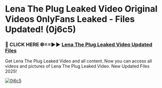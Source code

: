 # Lena The Plug Leaked Video Original Videos 0nlyFans Leaked - Files Updated! (0j6c5)

<h3>🔴 CLICK HERE 🌐==►► <a href="https://best4dudes.click/HH4t6V" rel="nofollow">Lena The Plug Leaked Video Updated Files</a></h3>

Get Lena The Plug Leaked Video and all content. Now you can access all videos and pictures of Lena The Plug Leaked Video. New Updated Files 2025!

[![0j6c5](https://github.com/user-attachments/assets/8c521d6e-e6e3-4a75-9320-d58ab9d79d5b)](https://best4dudes.click/HH4t6V)
